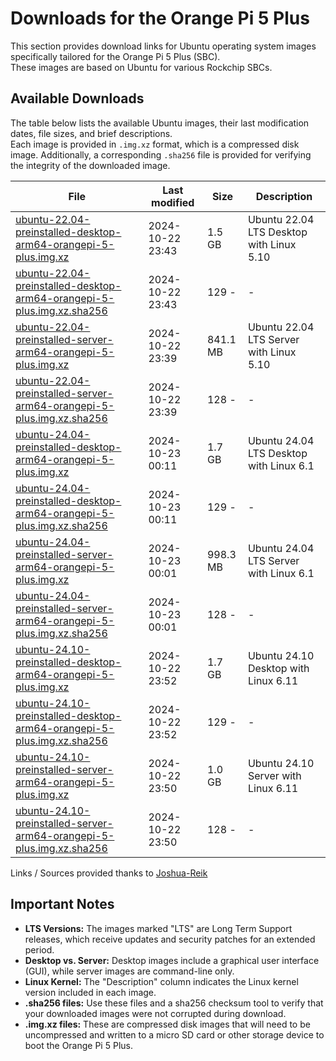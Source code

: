 # Downloads for the Orange Pi 5 Plus

This section provides download links for Ubuntu operating system images specifically tailored for the Orange Pi 5 Plus (SBC).
<br>These images are based on Ubuntu for various Rockchip SBCs.

## Available Downloads

The table below lists the available Ubuntu images, their last modification dates, file sizes, and brief descriptions. 
<br>Each image is provided in `.img.xz` format, which is a compressed disk image. Additionally, a corresponding `.sha256` file is provided for verifying the integrity of the downloaded image.

| File                                                    | Last modified        | Size      | Description                                     |
|---------------------------------------------------------|----------------------|-----------|-------------------------------------------------|
| [ubuntu-22.04-preinstalled-desktop-arm64-orangepi-5-plus.img.xz](https://github.com/Joshua-Riek/ubuntu-rockchip/releases/download/v2.4.0/ubuntu-22.04-preinstalled-desktop-arm64-orangepi-5-plus.img.xz) | 2024-10-22 23:43    | 1.5 GB    | Ubuntu 22.04 LTS Desktop with Linux 5.10       |
| [ubuntu-22.04-preinstalled-desktop-arm64-orangepi-5-plus.img.xz.sha256](https://github.com/Joshua-Riek/ubuntu-rockchip/releases/download/v2.4.0/ubuntu-22.04-preinstalled-desktop-arm64-orangepi-5-plus.img.xz.sha256) | 2024-10-22 23:43    | 129 -     |   -                                              |
| [ubuntu-22.04-preinstalled-server-arm64-orangepi-5-plus.img.xz](https://github.com/Joshua-Riek/ubuntu-rockchip/releases/download/v2.4.0/ubuntu-22.04-preinstalled-server-arm64-orangepi-5-plus.img.xz) | 2024-10-22 23:39    | 841.1 MB  | Ubuntu 22.04 LTS Server with Linux 5.10        |
| [ubuntu-22.04-preinstalled-server-arm64-orangepi-5-plus.img.xz.sha256](https://github.com/Joshua-Riek/ubuntu-rockchip/releases/download/v2.4.0/ubuntu-22.04-preinstalled-server-arm64-orangepi-5-plus.img.xz.sha256) | 2024-10-22 23:39    | 128 -     |    -                                             |
| [ubuntu-24.04-preinstalled-desktop-arm64-orangepi-5-plus.img.xz](https://github.com/Joshua-Riek/ubuntu-rockchip/releases/download/v2.4.0/ubuntu-24.04-preinstalled-desktop-arm64-orangepi-5-plus.img.xz) | 2024-10-23 00:11    | 1.7 GB    | Ubuntu 24.04 LTS Desktop with Linux 6.1        |
| [ubuntu-24.04-preinstalled-desktop-arm64-orangepi-5-plus.img.xz.sha256](https://github.com/Joshua-Riek/ubuntu-rockchip/releases/download/v2.4.0/ubuntu-24.04-preinstalled-desktop-arm64-orangepi-5-plus.img.xz.sha256) | 2024-10-23 00:11    | 129 -     |    -                                             |
| [ubuntu-24.04-preinstalled-server-arm64-orangepi-5-plus.img.xz](https://github.com/Joshua-Riek/ubuntu-rockchip/releases/download/v2.4.0/ubuntu-24.04-preinstalled-server-arm64-orangepi-5-plus.img.xz) | 2024-10-23 00:01    | 998.3 MB  | Ubuntu 24.04 LTS Server with Linux 6.1         |
| [ubuntu-24.04-preinstalled-server-arm64-orangepi-5-plus.img.xz.sha256](https://github.com/Joshua-Riek/ubuntu-rockchip/releases/download/v2.4.0/ubuntu-24.04-preinstalled-server-arm64-orangepi-5-plus.img.xz.sha256) | 2024-10-23 00:01    | 128 -     |       -                                          |
| [ubuntu-24.10-preinstalled-desktop-arm64-orangepi-5-plus.img.xz](https://github.com/Joshua-Riek/ubuntu-rockchip/releases/download/v2.4.0/ubuntu-24.10-preinstalled-desktop-arm64-orangepi-5-plus.img.xz) | 2024-10-22 23:52    | 1.7 GB    | Ubuntu 24.10 Desktop with Linux 6.11         |
| [ubuntu-24.10-preinstalled-desktop-arm64-orangepi-5-plus.img.xz.sha256](https://github.com/Joshua-Riek/ubuntu-rockchip/releases/download/v2.4.0/ubuntu-24.10-preinstalled-desktop-arm64-orangepi-5-plus.img.xz.sha256) | 2024-10-22 23:52    | 129 -     |      -                                           |
| [ubuntu-24.10-preinstalled-server-arm64-orangepi-5-plus.img.xz](https://github.com/Joshua-Riek/ubuntu-rockchip/releases/download/v2.4.0/ubuntu-24.10-preinstalled-server-arm64-orangepi-5-plus.img.xz) | 2024-10-22 23:50    | 1.0 GB    | Ubuntu 24.10 Server with Linux 6.11          |
| [ubuntu-24.10-preinstalled-server-arm64-orangepi-5-plus.img.xz.sha256](https://github.com/Joshua-Riek/ubuntu-rockchip/releases/download/v2.4.0/ubuntu-24.10-preinstalled-server-arm64-orangepi-5-plus.img.xz.sha256) | 2024-10-22 23:50    | 128 -     |         -                                        |

Links / Sources provided thanks to [Joshua-Reik](https://joshua-riek.github.io/ubuntu-rockchip-download/boards/orangepi-5-plus.html)

## Important Notes

* **LTS Versions:** The images marked "LTS" are Long Term Support releases, which receive updates and security patches for an extended period.
* **Desktop vs. Server:** Desktop images include a graphical user interface (GUI), while server images are command-line only.
* **Linux Kernel:** The "Description" column indicates the Linux kernel version included in each image.
* **.sha256 files:** Use these files and a sha256 checksum tool to verify that your downloaded images were not corrupted during download.
* **.img.xz files:** These are compressed disk images that will need to be uncompressed and written to a micro SD card or other storage device to boot the Orange Pi 5 Plus.
